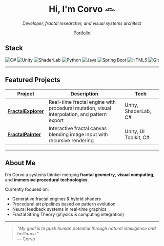 <h1 align="center">Hi, I'm Corvo 𓁹</h1>
<p align="center">
  <em>Developer, fractal researcher, and visual systems architect</em>  
</p>

<p align="center">
  <a href="https://danielcuervo.notion.site/Portfolio-20b6ad1cd22f802fa76dd74a60e823ea">
     Portfolio
  </a> 
  
##  Stack

<div align="center">
  
  ![C#](https://img.shields.io/badge/C%23-239120?style=flat-square&logo=csharp&logoColor=white)
  ![Unity](https://img.shields.io/badge/Unity-000000?style=flat-square&logo=unity&logoColor=white)
  ![ShaderLab](https://img.shields.io/badge/ShaderLab-orange?style=flat-square)
  ![Python](https://img.shields.io/badge/Python-3776AB?style=flat-square&logo=python&logoColor=white)
  ![Java](https://img.shields.io/badge/Java-ED8B00?style=flat-square&logo=openjdk&logoColor=white)
  ![Spring Boot](https://img.shields.io/badge/Spring_Boot-6DB33F?style=flat-square&logo=springboot&logoColor=white)
  ![HTML5](https://img.shields.io/badge/HTML5-E34F26?style=flat-square&logo=html5&logoColor=white)
  ![Git](https://img.shields.io/badge/Git-F05032?style=flat-square&logo=git&logoColor=white)

</div>

---

##  Featured Projects

| Project | Description | Tech |
|--------|-------------|------|
| [**FractalExplorer**](https://github.com/corvo001/FractalExplorer) | Real-time fractal engine with procedural mutation, visual interpolation, and pattern export | Unity, ShaderLab, C# |
| [**FractalPainter**](https://github.com/corvo001/FractalPainter) | Interactive fractal canvas blending image input with recursive rendering | Unity, UI Toolkit, C# |

---

##  About Me

I’m Corvo a systems thinker merging **fractal geometry**, **visual computing**, and **immersive procedural technologies**.

Currently focused on:
- Generative fractal engines & hybrid shaders
- Procedural art pipelines based on pattern evolution
- Neural feedback systems in real-time graphics
- Fractal String Theory (physics & computing integration)

---
> *"My goal is to push human potential through natural intelligence and brilliance."*  
> — Corvo
